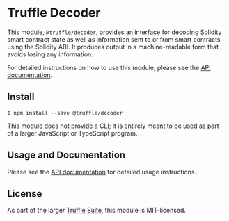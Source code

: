 # Truffle Decoder

This module, `@truffle/decoder`, provides an interface for decoding Solidity
smart contract state as well as information sent to or from smart contracts
using the Solidity ABI.  It produces output in a machine-readable form that
avoids losing any information.

For detailed instructions on how to use this module, please see the [API
documentation](https://www.trufflesuite.com/docs/truffle/codec/index.html).

## Install

```
$ npm install --save @truffle/decoder
```

This module does not provide a CLI; it is entirely meant to be used as part
of a larger JavaScript or TypeScript program.

## Usage and Documentation

Please see the [API
documentation](https://www.trufflesuite.com/docs/truffle/codec/index.html) for
detailed usage instructions.

## License

As part of the larger [Truffle Suite](https://github.com/trufflesuite/truffle/),
this module is MIT-licensed.
